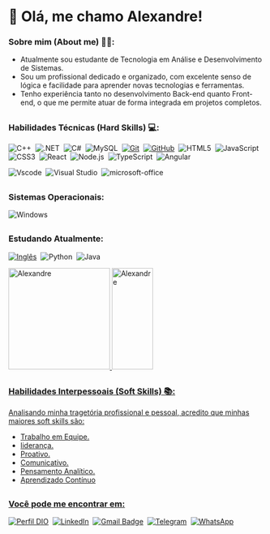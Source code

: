 ##
# 👋 Olá, me chamo Alexandre!

### Sobre mim (About me) 👨‍💻:
- Atualmente sou estudante de Tecnologia em Análise e Desenvolvimento de Sistemas.
- Sou um profissional dedicado e organizado, com excelente senso de lógica e facilidade para aprender novas tecnologias e ferramentas. 
- Tenho experiência tanto no desenvolvimento Back-end quanto Front-end, o que me permite atuar de forma integrada em projetos completos. 

##
###  Habilidades Técnicas (Hard Skills) 💻:
![C++](https://img.shields.io/badge/C%2B%2B-000?style=for-the-badge&logo=c%2B%2B&logoColor=00599C)&nbsp;
![.NET](https://img.shields.io/badge/.NET-000?style=for-the-badge&logo=.net&logoColor=5C2D91)&nbsp;
![C#](https://img.shields.io/badge/C%23-000?style=for-the-badge&logo=c-sharp&logoColor=5C2D91)&nbsp;
![MySQL](https://img.shields.io/badge/MySQL-000?style=for-the-badge&logo=mysql&logoColor=%2300f)&nbsp;
[![Git](https://img.shields.io/badge/Git-000?style=for-the-badge&logo=git&logoColor=E94D5F)]()&nbsp;
[![GitHub](https://img.shields.io/badge/GitHub-000?style=for-the-badge&logo=github&logoColor=30A3DC)]()&nbsp;
![HTML5](https://img.shields.io/badge/HTML5-000?style=for-the-badge&logo=html5&logoColor=E34F26)&nbsp; 
![JavaScript](https://img.shields.io/badge/JavaScript-000?style=for-the-badge&logo=javascript&logoColor=F7DF1E)&nbsp; 
![CSS3](https://img.shields.io/badge/CSS3-000?style=for-the-badge&logo=css3&logoColor=1572B6)&nbsp; 
![React](https://img.shields.io/badge/React-000?style=for-the-badge&logo=react)&nbsp;
![Node.js](https://img.shields.io/badge/Node.js-000?style=for-the-badge&logo=node.js)&nbsp;
![TypeScript](https://img.shields.io/badge/TypeScript-000?style=for-the-badge&logo=typescript&logoColor=blue)&nbsp;
![Angular](https://img.shields.io/badge/Angular-000?style=for-the-badge&logo=angular&logoColor=DD0031)

![Vscode](https://img.shields.io/badge/Vscode-007ACC?style=for-the-badge&logo=visual-studio-code&logoColor=white)&nbsp;
![Visual Studio](https://img.shields.io/badge/-Visual%20Studio-563D7C?style=for-the-badge&logo=visual-studio&logoColor=007ACC&labelColor=0D1117)&nbsp;
![microsoft-office](https://img.shields.io/badge/-microsoft_office-E34F26?style=for-the-badge&logo=microsoft-office&labelColor=0D1117)&nbsp;

##
### Sistemas Operacionais:
![Windows](https://img.shields.io/badge/Windows-0078D6?style=for-the-badge&logo=windows&logoColor=2CA5E0)

##
###  Estudando Atualmente:
[![Inglês](https://img.shields.io/badge/Ingl%C3%AAs-000?style=for-the-badge)]()&nbsp;
![Python](https://img.shields.io/badge/python-000?style=for-the-badge&logo=python&logoColor=ffdd54)&nbsp;
![Java](https://img.shields.io/badge/java-%23ED8B00.svg?style=for-the-badge&logo=openjdk&logoColor=white)

<div width="100%" align="left" justify="center">  
  <a href="https://github.com/alexandrefnas">
    <img height="200em" src="https://github-readme-stats.vercel.app/api?username=alexandrefnas&bg_color=f8f1f1&show_icons=true" alt="Alexandre"/>
    <img width="40%" height="200px" src="https://github-readme-stats.vercel.app/api/top-langs?username=alexandrefnas&layout=compact&bg_color=f8f1f1&show_icons=true" alt="Alexandre"/>
</div>

##
###  Habilidades Interpessoais (Soft Skills) 📚:
Analisando minha tragetória profissional e pessoal, acredito que minhas maiores soft skills são:
- Trabalho em Equipe.
- liderança.
- Proativo.
- Comunicativo.
- Pensamento Analítico.
- Aprendizado Contínuo
  
##
###  Você pode me encontrar em:

[![Perfil DIO](https://img.shields.io/badge/-Perfil%20DIO-000?informational?style=for-the-badge&logo=gitbook&logoColor=blue)](https://www.dio.me/users/alexandrefnas)&nbsp;
[![LinkedIn](https://img.shields.io/badge/LinkedIn-000?informational?style=for-the-badge&logo=linkedin&logoColor=blue)](https://www.linkedin.com/in/alexandre-fernandes-do-nascimento-2749092b6/)&nbsp;
[![Gmail Badge](https://img.shields.io/badge/-alexandrefnas@gmail.com-000?informational?style=for-the-badge&logo=Gmail&logoColor=red&ink=mailto:alexandrefnas@gmail.com)](mailto:alexandrefnas@gmail.com)&nbsp;
[![Telegram](https://img.shields.io/badge/Telegram-000?informational?style=for-the-badge&logo=telegram&logoColor=2CA5E0)](https://t.me/alexandrefnas)&nbsp;
[![WhatsApp](https://img.shields.io/badge/WhatsApp-000?informational?style=for-the-badge&logo=whatsapp&logoColor=2CA5E0)](https://wa.me/5534984093426)
##
